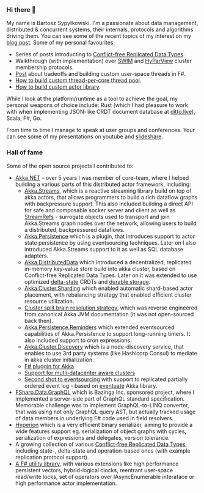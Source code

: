 ### Hi there 👋

My name is Bartosz Sypytkowski. I'm a passionate about data management, distributed & concurrent systems, their internals, protocols and algorithms driving them. You can see some of the recent topics of my interest on my [blog post](https://bartoszsypytkowski.com/). Some of my personal favourites:

- Series of posts introducting to [Conflict-free Replicated Data Types](https://bartoszsypytkowski.com/tag/crdt/).
- Walkthrough (with implementation) over [SWIM](https://bartoszsypytkowski.com/make-your-cluster-swim/) and [HyParView](https://bartoszsypytkowski.com/hyparview/) cluster membership protocols.
- [Post](https://bartoszsypytkowski.com/building-custom-fibers-library-in-f/) about tradeoffs and building custom user-space threads in F#.
- [How to build custom thread-per-core thread pool](https://bartoszsypytkowski.com/thread-safety-with-affine-thread-pools/).
- [How to build custom actor library](https://bartoszsypytkowski.com/build-your-own-actor-model/).

While I look at the platform/runtime as a tool to achieve the goal, my personal weapons of choice include: Rust (which I had pleasure to work with when implementing JSON-like CRDT document database at [ditto.live](https://ditto.live)), Scala, F#, Go.

From time to time I manage to speak at user groups and conferences. Your can see some of my presentations on youtube and [slideshare](https://www.slideshare.net/BartoszSypytkowski1/presentations). 

### Hall of fame

Some of the open source projects I contributed to:

- [Akka.NET](https://getakka.net/) - over 5 years I was member of core-team, where I helped building a various parts of this distributed actor framework, including:
    - [Akka.Streams](https://github.com/akkadotnet/akka.net/pull/1727), which is a reactive streaming library build on top of akka actors, that allows programmers to build a rich dataflow graphs with backpressure support. This also included building a direct API for safe and composable socker server and client as well as [StreamRefs](https://github.com/akkadotnet/akka.net/pull/3321) - surrogate objects used to transport and join Akka.Streams graph nodes over the network, allowing users to build a distributed, backpressured dataflows.
    - [Akka.Persistence](https://github.com/akkadotnet/akka.net/pull/577) which is a plugin, that introduces support to actor state persistence by using eventsourcing techniques. Later on I also introduced Akka.Streams support to it as well as SQL database adapters.
    - [Akka.DistributedData](https://github.com/akkadotnet/akka.net/pull/2261) which introduced a decentralized, replicated in-memory key-value store build into akka cluster, based on Conflict-free Replicated Data Types. Later on it was extended to use optimized [delta-state](https://github.com/akkadotnet/akka.net/pull/2749) CRDTs and [durable storage](https://github.com/akkadotnet/akka.net/pull/2490).
    - [Akka.Cluster.Sharding](https://github.com/akkadotnet/akka.net/pull/1502) which enabled automatic shard-based actor placement, with rebalancing strategy that enabled efficient cluster resource utilization.
    - [Cluster split brain resolution strategy](https://github.com/akkadotnet/akka.net/pull/3180), which was reverse engineered from canonical Akka JVM documentation (it was not open-sourced back then).
    - [Akka.Persistence.Reminders](https://github.com/Horusiath/Akka.Persistence.Reminders) which extended eventsourced capabilities of Akka.Persistence to support long-running timers. It also included support to cron expressions.
    - [Akka.Cluster.Discovery](https://github.com/Horusiath/Akka.Cluster.Discovery) which is a node-discovery service, that enables to use 3rd party systems (like Hashicorp Consul) to mediate in akka cluster initialization.
    - [F# pluggin for Akka](https://www.nuget.org/packages/Akkling/)
    - [Support for mutli-datacenter aware clusters](https://github.com/akkadotnet/akka.net/pull/3284)
    - [Second shot to eventsourcing](https://github.com/Horusiath/Eventuate.NET) with support to replicated partially ordered event log - based on [eventuate](https://rbmhtechnology.github.io/eventuate/) Akka library.
- [FSharp.Data.GraphQL](https://fsprojects.github.io/FSharp.Data.GraphQL/) which is Bazinga Inc. sponsored project, where I implemented a server-side part of GraphQL standard specification. Memorable challenge was to implement GraphQL-to-LINQ converter, that was using not only GraphQL query AST, but actually tracked usage of data members in underlying F# code used in field resolvers.
- [Hyperion](https://github.com/akkadotnet/Hyperion) which is a very efficient binary serializer, aiming to provide a wide features support eg. serialization of object graphs with cycles, serialization of expressions and delegates, version tolerance.
- A growing collection of various [Conflict-free Replicated Data Types](https://github.com/Horusiath/crdt-examples), including state-, delta-state and operation-based ones (with example replication protocol support).
- [A F# utility library](https://github.com/horusiath/fsharp.core.extensions), with various extensions like high performance persistent vectors, hybrid-logical clocks, reentrant user-space read/write locks, set of operators over IAsyncEnumerable interaface or high performance actor implementation.
